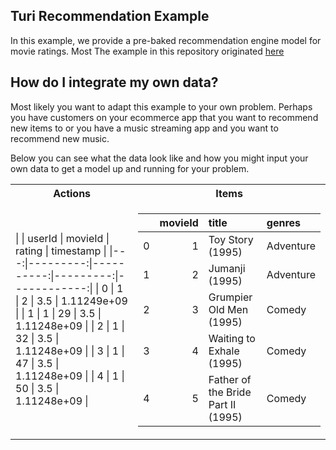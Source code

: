 ## Turi Recommendation Example

In this example, we provide a pre-baked recommendation engine model for movie ratings. Most The example in this repository originated [here](https://apple.github.io/turicreate/docs/userguide/recommender/)

## How do I integrate my own data?
Most likely you want to adapt this example to your own problem. Perhaps you have customers on your ecommerce app that you want to recommend new items to or you have a music streaming app and you want to recommend new music. 

Below you can see what the data look like and how you might input your own data to get a model up and running for your problem.


<table>
<tr><th>Actions </th><th>Items </th></tr>
<tr><td>
|    |   userId |   movieId |   rating |   timestamp |
|---:|---------:|----------:|---------:|------------:|
|  0 |        1 |         2 |      3.5 | 1.11249e+09 |
|  1 |        1 |        29 |      3.5 | 1.11248e+09 |
|  2 |        1 |        32 |      3.5 | 1.11248e+09 |
|  3 |        1 |        47 |      3.5 | 1.11248e+09 |
|  4 |        1 |        50 |      3.5 | 1.11248e+09 |

</td><td>

|    |   movieId | title                              | genres                                      |
|---:|----------:|:-----------------------------------|:--------------------------------------------|
|  0 |         1 | Toy Story (1995)                   | Adventure|Animation|Children|Comedy|Fantasy |
|  1 |         2 | Jumanji (1995)                     | Adventure|Children|Fantasy                  |
|  2 |         3 | Grumpier Old Men (1995)            | Comedy|Romance                              |
|  3 |         4 | Waiting to Exhale (1995)           | Comedy|Drama|Romance                        |
|  4 |         5 | Father of the Bride Part II (1995) | Comedy                                      |

</td></tr> </table>
